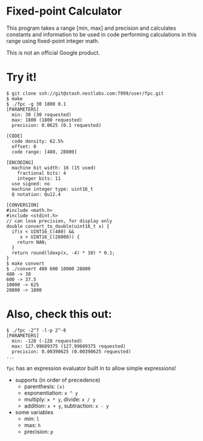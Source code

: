 # Fixed-point Calculator

This program takes a range [min, max] and precision and calculates constants and information to be used in code performing calculations in this range using fixed-point integer math.

This is not an official Google product.

# Try it!

    $ git clone ssh://git@stash.nestlabs.com:7999/user/fpc.git
    $ make
    $ ./fpc -g 30 1800 0.1
    [PARAMETERS]
      min: 30 (30 requested)
      max: 1800 (1800 requested)
      precision: 0.0625 (0.1 requested)
    
    [CODE]
      code density: 62.5%
      offset: 0
      code range: [480, 28800]
    
    [ENCODING]
      machine bit width: 16 (15 used)
        fractional bits: 4
        integer bits: 11
      use signed: no
      machine integer type: uint16_t
      Q notation: Qu12.4
    
    [CONVERSION]
    #include <math.h>
    #include <stdint.h>
    // can lose precision, for display only
    double convert_to_double(uint16_t x) {
      if(x < UINT16_C(480) &&
         x > UINT16_C(28800)) {
        return NAN;
      }
      return round(ldexp(x, -4) * 10) * 0.1;
    }
    $ make convert
    $ ./convert 480 600 10000 28800
    480 -> 30
    600 -> 37.5
    10000 -> 625
    28800 -> 1800

# Also, check this out:

    $ ./fpc -2^7 -l-p 2^-8
    [PARAMETERS]
      min: -128 (-128 requested)
      max: 127.99609375 (127.99609375 requested)
      precision: 0.00390625 (0.00390625 requested)
    ...

`fpc` has an expression evaluator built in to allow simple expressions!

-   supports (in order of precedence)
    -   parenthesis: `(x)`
    -   exponentiation: `x ^ y`
    -   multiply: `x * y`, divide: `x / y`
    -   addition: `x + y`, subtraction: `x - y`
-   some variables
    -   min: `l`
    -   max: `h`
    -   precision: `p`